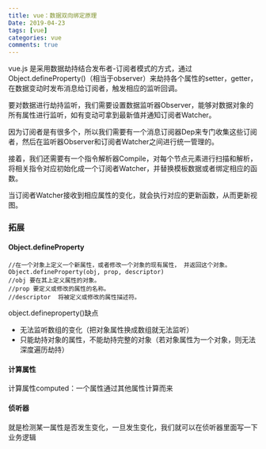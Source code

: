 ```yaml
---
title: vue：数据双向绑定原理
Date: 2019-04-23
tags: [vue]
categories: vue
comments: true
---
```


 vue.js 是采用数据劫持结合发布者-订阅者模式的方式，通过Object.defineProperty()（相当于observer）来劫持各个属性的setter，getter，在数据变动时发布消息给订阅者，触发相应的监听回调。
 
 要对数据进行劫持监听，我们需要设置数据监听器Observer，能够对数据对象的所有属性进行监听，如有变动可拿到最新值并通知订阅者Watcher。
 
 因为订阅者是有很多个，所以我们需要有一个消息订阅器Dep来专门收集这些订阅者，然后在监听器Observer和订阅者Watcher之间进行统一管理的。
 
 接着，我们还需要有一个指令解析器Compile，对每个节点元素进行扫描和解析，将相关指令对应初始化成一个订阅者Watcher，并替换模板数据或者绑定相应的函数。
 
 当订阅者Watcher接收到相应属性的变化，就会执行对应的更新函数，从而更新视图。
 
 
###  拓展
####  Object.defineProperty
```
//在一个对象上定义一个新属性，或者修改一个对象的现有属性， 并返回这个对象。
Object.defineProperty(obj, prop, descriptor)
//obj 要在其上定义属性的对象。
//prop 要定义或修改的属性的名称。
//descriptor  将被定义或修改的属性描述符。 
```
object.defineproperty()缺点
- 无法监听数组的变化（把对象属性换成数组就无法监听）
- 只能劫持对象的属性，不能劫持完整的对象（若对象属性为一个对象，则无法深度遍历劫持）

#### 计算属性
计算属性computed：一个属性通过其他属性计算而来

#### 侦听器
就是检测某一属性是否发生变化，一旦发生变化，我们就可以在侦听器里面写一下业务逻辑